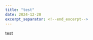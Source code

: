 ```yaml
---
title: "test"
date: 2024-12-20
excerpt_separator: <!--end_excerpt-->
---
```

test
<!--end_excerpt-->

